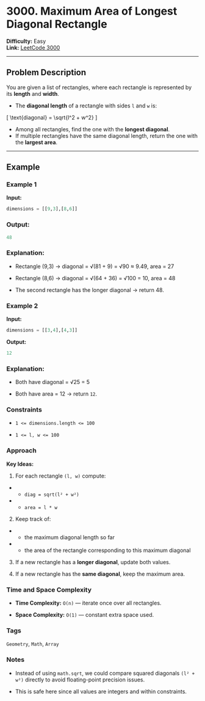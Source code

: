 # 3000. Maximum Area of Longest Diagonal Rectangle  

**Difficulty:** Easy  
**Link:** [LeetCode 3000](https://leetcode.com/problems/maximum-area-of-longest-diagonal-rectangle/)  

---

## Problem Description  

You are given a list of rectangles, where each rectangle is represented by its **length** and **width**.  

- The **diagonal length** of a rectangle with sides `l` and `w` is:  

\[
\text{diagonal} = \sqrt{l^2 + w^2}
\]

- Among all rectangles, find the one with the **longest diagonal**.  
- If multiple rectangles have the same diagonal length, return the one with the **largest area**.  

---

## Example  

### Example 1  
**Input:**  
```python
dimensions = [[9,3],[8,6]]
```

### Output:
```python
48
```

### Explanation:

- Rectangle (9,3) → diagonal = √(81 + 9) = √90 ≈ 9.49, area = 27

- Rectangle (8,6) → diagonal = √(64 + 36) = √100 = 10, area = 48

- The second rectangle has the longer diagonal → return 48.

###  Example 2
**Input:**
```python
dimensions = [[3,4],[4,3]]
```
**Output:**
```python
12
```

### Explanation:

- Both have diagonal = √25 = 5

- Both have area = 12 → return `12`.

### Constraints

- `1 <= dimensions.length <= 100`

- `1 <= l, w <= 100`

### Approach
**Key Ideas:**

1. For each rectangle `(l, w)` compute:

- - `diag = sqrt(l² + w²)`

- - `area = l * w`

2. Keep track of:

- - the maximum diagonal length so far

- - the area of the rectangle corresponding to this maximum diagonal

3. If a new rectangle has a **longer diagonal**, update both values.

4. If a new rectangle has the **same diagonal**, keep the maximum area.

### Time and Space Complexity

- **Time Complexity:** `O(n)` — iterate once over all rectangles.

- **Space Complexity:** `O(1)` — constant extra space used.

### Tags
`Geometry`, `Math`, `Array`

### Notes

- Instead of using `math.sqrt`, we could compare squared diagonals `(l² + w²)` directly to avoid floating-point precision issues.

- This is safe here since all values are integers and within constraints.